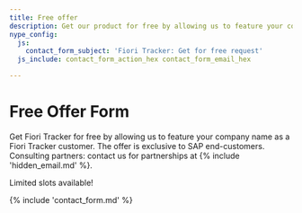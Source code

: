 ```yaml
---
title: Free offer
description: Get our product for free by allowing us to feature your company name as a Fiori Tracker customer. Limited slots available!
nype_config:
  js:
    contact_form_subject: 'Fiori Tracker: Get for free request'
  js_include: contact_form_action_hex contact_form_email_hex

---
```

# Free Offer Form

Get Fiori Tracker for free by allowing us to feature your company name as a Fiori Tracker customer. The offer is exclusive to SAP end-customers. Consulting partners: contact us for partnerships at {% include 'hidden_email.md' %}.

Limited slots available!

{% include 'contact_form.md' %}

